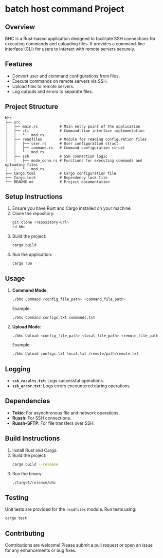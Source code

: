# batch host command Project

## Overview
BHC is a Rust-based application designed to facilitate SSH connections for executing commands and uploading files. It provides a command-line interface (CLI) for users to interact with remote servers securely.

## Features
- Convert user and command configurations from files.
- Execute commands on remote servers via SSH.
- Upload files to remote servers.
- Log outputs and errors to separate files.

## Project Structure
```
bhc
├── src
│   ├── main.rs          # Main entry point of the application
│   ├── cli              # Command-line interface implementation
│   │   └── mod.rs
│   ├── readfiles        # Module for reading configuration files
│   │   ├── user.rs      # User configuration struct
│   │   ├── command.rs   # Command configuration struct
│   │   └── mod.rs
│   ├── ssh              # SSH connection logic
│   │   ├── mode_conn.rs # Functions for executing commands and uploading files
│   │   └── mod.rs
├── Cargo.toml           # Cargo configuration file
├── Cargo.lock           # Dependency lock file
└── README.md            # Project documentation
```

## Setup Instructions
1. Ensure you have Rust and Cargo installed on your machine.
2. Clone the repository:
   ```bash
   git clone <repository-url>
   cd bhc
   ```
3. Build the project:
   ```bash
   cargo build
   ```
4. Run the application:
   ```bash
   cargo run
   ```

## Usage
1. **Command Mode**:
   ```bash
   ./bhc Command <config_file_path> <command_file_path>
   ```
   Example:
   ```bash
   ./bhc Command configs.txt commands.txt
   ```

2. **Upload Mode**:
   ```bash
   ./bhc Upload <config_file_path> <local_file_path> <remote_file_path>
   ```
   Example:
   ```bash
   ./bhc Upload configs.txt local.txt /remote/path/remote.txt
   ```

## Logging
- **`ssh_results.txt`**: Logs successful operations.
- **`ssh_error.txt`**: Logs errors encountered during operations.

## Dependencies
- **Tokio**: For asynchronous file and network operations.
- **Russh**: For SSH connections.
- **Russh-SFTP**: For file transfers over SSH.

## Build Instructions
1. Install Rust and Cargo.
2. Build the project:
   ```bash
   cargo build --release
   ```
3. Run the binary:
   ```bash
   ./target/release/bhc
   ```

## Testing
Unit tests are provided for the `readfiles` module. Run tests using:
```bash
cargo test
```

## Contributing
Contributions are welcome! Please submit a pull request or open an issue for any enhancements or bug fixes.